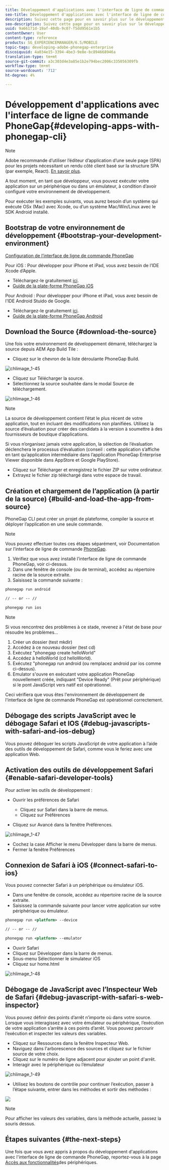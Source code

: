 ```yaml
---
title: Développement d'applications avec l'interface de ligne de commande PhoneGap
seo-title: Développement d'applications avec l'interface de ligne de commande PhoneGap
description: Suivez cette page pour en savoir plus sur le développement d'applications avec l'interface de ligne de commande PhoneGap.
seo-description: Suivez cette page pour en savoir plus sur le développement d'applications avec l'interface de ligne de commande PhoneGap.
uuid: 9a66171d-19af-40db-9c07-f5dd9561e1b5
contentOwner: User
content-type: reference
products: SG_EXPERIENCEMANAGER/6.5/MOBILE
topic-tags: developing-adobe-phonegap-enterprise
discoiquuid: 4a034e15-3394-4be3-9e8e-bc894668946a
translation-type: tm+mt
source-git-commit: a3c303d4e3a85e1b2e794bec2006c335056309fb
workflow-type: tm+mt
source-wordcount: '712'
ht-degree: 4%

---
```



# Développement d&#39;applications avec l&#39;interface de ligne de commande PhoneGap{#developing-apps-with-phonegap-cli}

>[!NOTE]
>
>Adobe recommande d’utiliser l’éditeur d’application d’une seule page (SPA) pour les projets nécessitant un rendu côté client basé sur la structure SPA (par exemple, React). [En savoir plus](/help/sites-developing/spa-overview.md).

A tout moment, en tant que développeur, vous pouvez exécuter votre application sur un périphérique ou dans un émulateur, à condition d’avoir configuré votre environnement de développement.

Pour exécuter les exemples suivants, vous aurez besoin d’un système qui exécute OSx (Mac) avec Xcode, ou d’un système Mac/Win/Linux avec le SDK Android installé.

## Bootstrap de votre environnement de développement {#bootstrap-your-development-environment}

[Configuration de l’interface de ligne de commande PhoneGap](https://docs.phonegap.com/en/4.0.0/guide_cli_index.md.html#The%20Command-Line%20Interface)

Pour iOS : Pour développer pour iPhone et iPad, vous avez besoin de l’IDE Xcode d’Apple.

* Téléchargez-le gratuitement [ici](https://developer.apple.com/xcode/downloads/).
* [Guide de la plate-forme PhoneGap iOS](https://docs.phonegap.com/en/4.0.0/guide_platforms_ios_index.md.html#iOS%20Platform%20Guide)

Pour Android : Pour développer pour iPhone et iPad, vous avez besoin de l&#39;IDE Android Stuido de Google.

* Téléchargez-le gratuitement [ici](https://developer.android.com/sdk/index.html).
* [Guide de la plate-forme PhoneGap Android](https://docs.phonegap.com/en/4.0.0/guide_platforms_android_index.md.html#Android%20Platform%20Guide)

## Download the Source {#download-the-source}

Une fois votre environnement de développement démarré, téléchargez la source depuis AEM App Build Tile :

* Cliquez sur le chevron de la liste déroulante PhoneGap Build.

![chlimage_1-45](assets/chlimage_1-45.png)

* Cliquez sur Télécharger la source.
* Sélectionnez la source souhaitée dans le modal Source de téléchargement.

![chlimage_1-46](assets/chlimage_1-46.png)

>[!NOTE]
>
>La source de développement contient l’état le plus récent de votre application, tout en incluant des modifications non planifiées. Utilisez la source d’évaluation pour créer des candidats à la version à soumettre à des fournisseurs de boutique d’applications.
>
>Si vous n’organisez jamais votre application, la sélection de l’évaluation déclenchera le processus d’évaluation (conseil : cette application s’affiche en tant qu’application intermédiaire dans l’application PhoneGap Enterprise Viewer disponible dans AppStore et Google PlayStore).

* Cliquez sur Télécharger et enregistrez le fichier ZIP sur votre ordinateur.
* Extrayez le fichier zip téléchargé dans votre espace de travail.

## Création et chargement de l’application (à partir de la source) {#build-and-load-the-app-from-source}

PhoneGap CLI peut créer un projet de plateforme, compiler la source et déployer l’application en une seule commande.

>[!NOTE]
>
>Vous pouvez effectuer toutes ces étapes séparément, voir Documentation sur l’interface de ligne de commande [PhoneGap](https://phonegap.com/blog/2014/11/13/phonegap-cli-3-6-3/).

1. Vérifiez que vous avez installé l’interface de ligne de commande PhoneGap, voir ci-dessus.
1. Dans une fenêtre de console (ou de terminal), accédez au répertoire racine de la source extraite.
1. Saisissez la commande suivante :

```xml
phonegap run android

// -- or -- //

phonegap run ios
```

>[!NOTE]
>
>Si vous rencontrez des problèmes à ce stade, revenez à l&#39;état de base pour résoudre les problèmes...
>
>1. Créer un dossier (test mkdir)
>1. Accédez à ce nouveau dossier (test cd)
>1. Exécutez &quot;phonegap create helloWorld&quot;
>1. Accédez à helloWorld (cd helloWorld).
>1. Exécutez &quot;phonegap run android (ou remplacez android par ios comme ci-dessus).
>1. Emulator s&#39;ouvre en exécutant votre application PhoneGap nouvellement créée, indiquant &quot;Device Ready&quot; (Prêt pour périphérique) si le pont JavaScript vers natif est opérationnel.

>
>
Ceci vérifiera que vous êtes l&#39;environnement de développement de l&#39;interface de ligne de commande PhoneGap est opérationnel correctement.

## Débogage des scripts JavaScript avec le débogage Safari et IOS {#debug-javascripts-with-safari-and-ios-debug}

Vous pouvez déboguer les scripts JavaScript de votre application à l’aide des outils de développement de Safari, comme vous le feriez avec une application Web.

## Activation des outils de développement Safari {#enable-safari-developer-tools}

Pour activer les outils de développement :

* Ouvrir les préférences de Safari

   * Cliquez sur Safari dans la barre de menus.
   * Cliquez sur Préférences

* Cliquez sur Avancé dans la fenêtre Préférences.

![chlimage_1-47](assets/chlimage_1-47.png)

* Cochez la case Afficher le menu Développer dans la barre de menus.
* Fermer la fenêtre Préférences

## Connexion de Safari à iOS {#connect-safari-to-ios}

Vous pouvez connecter Safari à un périphérique ou émulateur iOS.

* Dans une fenêtre de console, accédez au répertoire racine de la source extraite.
* Saisissez la commande suivante pour lancer votre application sur votre périphérique ou émulateur.

```xml
phonegap run <platform> --device

// -- or -- //

phonegap run <platform> --emulator
```

* Ouvrir Safari
* Cliquez sur Développer dans la barre de menus.
* Sous-menu Sélectionner le simulateur iOS
* Cliquez sur home.html

![chlimage_1-48](assets/chlimage_1-48.png)

## Débogage de JavaScript avec l’Inspecteur Web de Safari {#debug-javascript-with-safari-s-web-inspector}

Vous pouvez définir des points d’arrêt n’importe où dans votre source. Lorsque vous interagissez avec votre émulateur ou périphérique, l’exécution de votre application s’arrête à ces points d’arrêt. Vous pouvez parcourir l’exécution et inspecter les valeurs des variables.

* Cliquez sur Ressources dans la fenêtre Inspecteur Web.
* Naviguez dans l&#39;arborescence des sources et cliquez sur le fichier source de votre choix.
* Cliquez sur le numéro de ligne adjacent pour ajouter un point d&#39;arrêt.
* Interagir avec le périphérique ou l’émulateur

![chlimage_1-49](assets/chlimage_1-49.png)

* Utilisez les boutons de contrôle pour continuer l’exécution, passer à l’étape suivante, entrer dans les méthodes et sortir des méthodes :

![](do-not-localize/chlimage_1-4.png)

>[!NOTE]
>
>Pour afficher les valeurs des variables, dans la méthode actuelle, passez la souris dessus.

## Étapes suivantes {#the-next-steps}

Une fois que vous avez appris à propos du développement d&#39;applications avec l&#39;interface de ligne de commande PhoneGap, reportez-vous à la page [Accès aux fonctionnalités](/help/mobile/phonegap-access-device-features.md)des périphériques.
